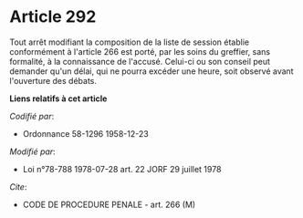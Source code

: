 # Article 292

Tout arrêt modifiant la composition de la liste de session établie conformément à l'article 266 est porté, par les soins du
greffier, sans formalité, à la connaissance de l'accusé. Celui-ci ou son conseil peut demander qu'un délai, qui ne pourra
excéder une heure, soit observé avant l'ouverture des débats.

**Liens relatifs à cet article**

_Codifié par_:

  - Ordonnance 58-1296 1958-12-23

_Modifié par_:

  - Loi n°78-788 1978-07-28 art. 22 JORF 29 juillet 1978

_Cite_:

  - CODE DE PROCEDURE PENALE - art. 266 (M)

